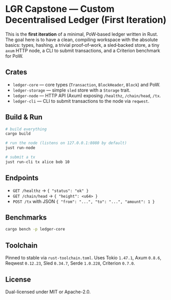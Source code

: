 # LGR Capstone — Custom Decentralised Ledger (First Iteration)

This is the **first iteration** of a minimal, PoW‑based ledger written in Rust.
The goal here is to have a clean, compiling workspace with the absolute basics:
types, hashing, a trivial proof‑of‑work, a sled‑backed store, a tiny `axum`
HTTP node, a CLI to submit transactions, and a Criterion benchmark for PoW.

## Crates

- `ledger-core` — core types (`Transaction`, `BlockHeader`, `Block`) and PoW.
- `ledger-storage` — simple `sled` store with a `Storage` trait.
- `ledger-node` — HTTP API (Axum) exposing `/healthz`, `/chain/head`, `/tx`.
- `ledger-cli` — CLI to submit transactions to the node via `reqwest`.

## Build & Run

```bash
# build everything
cargo build

# run the node (listens on 127.0.0.1:8080 by default)
just run-node

# submit a tx
just run-cli tx alice bob 10
```

## Endpoints

- `GET /healthz` → `{ "status": "ok" }`
- `GET /chain/head` → `{ "height": <u64> }`
- `POST /tx` with JSON `{ "from": "...", "to": "...", "amount": 1 }`

## Benchmarks

```bash
cargo bench -p ledger-core
```

## Toolchain

Pinned to stable via `rust-toolchain.toml`. Uses Tokio `1.47.1`, Axum `0.8.6`,
Reqwest `0.12.23`, Sled `0.34.7`, Serde `1.0.228`, Criterion `0.7.0`.

## License

Dual-licensed under MIT or Apache-2.0.

